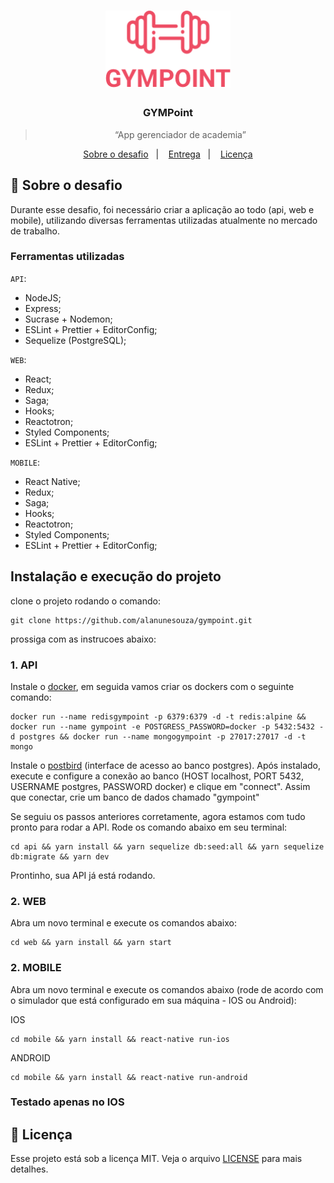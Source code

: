 <h1 align="center">
  <img alt="Gympoint" title="Gympoint" src=".github/logo.png" width="200px" />
</h1>

<h3 align="center">
  GYMPoint
</h3>

<blockquote align="center">“App gerenciador de academia”</blockquote>

<p align="center">
  <a href="#rocket-sobre-o-desafio">Sobre o desafio</a>&nbsp;&nbsp;&nbsp;|&nbsp;&nbsp;&nbsp;
  <a href="#-entrega">Entrega</a>&nbsp;&nbsp;&nbsp;|&nbsp;&nbsp;&nbsp;
  <a href="#memo-licença">Licença</a>
</p>

## :rocket: Sobre o desafio

Durante esse desafio, foi necessário criar a aplicação ao todo (api, web e mobile), utilizando diversas ferramentas utilizadas atualmente no mercado de trabalho.

### Ferramentas utilizadas

`API`:

- NodeJS;
- Express;
- Sucrase + Nodemon;
- ESLint + Prettier + EditorConfig;
- Sequelize (PostgreSQL);

`WEB`:

- React;
- Redux;
- Saga;
- Hooks;
- Reactotron;
- Styled Components;
- ESLint + Prettier + EditorConfig;

`MOBILE`:

- React Native;
- Redux;
- Saga;
- Hooks;
- Reactotron;
- Styled Components;
- ESLint + Prettier + EditorConfig;

## Instalação e execução do projeto

clone o projeto rodando o comando:

```
git clone https://github.com/alanunesouza/gympoint.git
```

prossiga com as instrucoes abaixo:

### 1. API

Instale o [docker](https://docs.docker.com/install/), em seguida vamos criar os dockers com o seguinte comando:

```
docker run --name redisgympoint -p 6379:6379 -d -t redis:alpine &&  docker run --name gympoint -e POSTGRESS_PASSWORD=docker -p 5432:5432 -d postgres && docker run --name mongogympoint -p 27017:27017 -d -t mongo
```

Instale o [postbird](https://electronjs.org/apps/postbird) (interface de acesso ao banco postgres). Após instalado, execute e configure a conexão ao banco (HOST localhost, PORT 5432, USERNAME postgres, PASSWORD docker) e clique em "connect". Assim que conectar, crie um banco de dados chamado "gympoint"

Se seguiu os passos anteriores corretamente, agora estamos com tudo pronto para rodar a API. Rode os comando abaixo em seu terminal:

```
cd api && yarn install && yarn sequelize db:seed:all && yarn sequelize db:migrate && yarn dev
```
Prontinho, sua API já está rodando.

### 2. WEB

Abra um novo terminal e execute os comandos abaixo:

```
cd web && yarn install && yarn start
```

### 2. MOBILE

Abra um novo terminal e execute os comandos abaixo (rode de acordo com o simulador que está configurado em sua máquina - IOS ou Android):

IOS 

```
cd mobile && yarn install && react-native run-ios
```

ANDROID

```
cd mobile && yarn install && react-native run-android
```

### Testado apenas no IOS

## :memo: Licença

Esse projeto está sob a licença MIT. Veja o arquivo [LICENSE](LICENSE.md) para mais detalhes.

